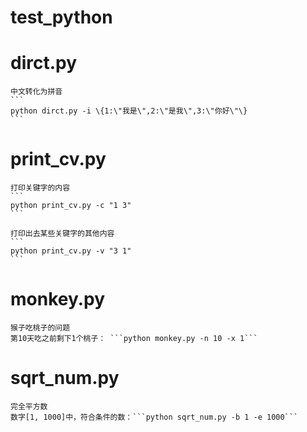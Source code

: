 # test_python

# dirct.py
    中文转化为拼音
    ```
    python dirct.py -i \{1:\"我是\",2:\"是我\",3:\"你好\"\}
    ```

# print_cv.py
    打印关键字的内容
    ```
    python print_cv.py -c "1 3"
    ```

    打印出去某些关键字的其他内容
    ```
    python print_cv.py -v "3 1"
    ```

# monkey.py
    猴子吃桃子的问题
    第10天吃之前剩下1个桃子： ```python monkey.py -n 10 -x 1```

# sqrt_num.py
    完全平方数
    数字[1, 1000]中，符合条件的数：```python sqrt_num.py -b 1 -e 1000```